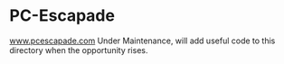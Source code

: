 # PC-Escapade
www.pcescapade.com
Under Maintenance, will add useful code to this directory when the opportunity rises.
